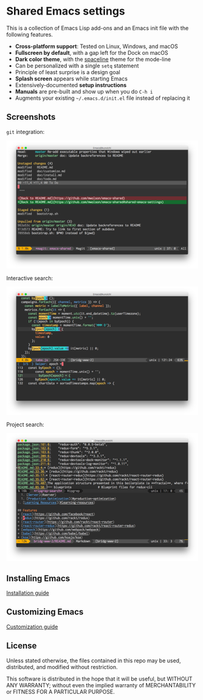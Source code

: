 Shared Emacs settings
=====================

This is a collection of Emacs Lisp add-ons and an Emacs init file with the following features.

- **Cross-platform support**: Tested on Linux, Windows, and macOS
- **Fullscreen by default**, with a gap left for the Dock on macOS
- **Dark color theme**, with the [spaceline](https://github.com/TheBB/spaceline) theme for the mode-line
- Can be personalized with a single `setq` statement
- Principle of least surprise is a design goal
- **Splash screen** appears while starting Emacs
- Extensively-documented **setup instructions**
- **Manuals** are pre-built and show up when you do `C-h i`
- Augments your existing `~/.emacs.d/init.el` file instead of replacing it

Screenshots
-----------

`git` integration:

![Magit Screenshot](img/magit.png?raw=true)

Interactive search:

![Magit Screenshot](img/swiper.png?raw=true)

Project search:

![Magit Screenshot](img/ripgrep.png?raw=true)

Installing Emacs
----------------

[Installation guide](doc/install.md#installing-emacs)

Customizing Emacs
-----------------

[Customization guide](doc/customize.md#customizing-emacs)

License
-------

Unless stated otherwise, the files contained in this repo may be used, distributed, and modified without restriction.

This software is distributed in the hope that it will be useful, but WITHOUT ANY WARRANTY; without even the implied
warranty of MERCHANTABILITY or FITNESS FOR A PARTICULAR PURPOSE.
